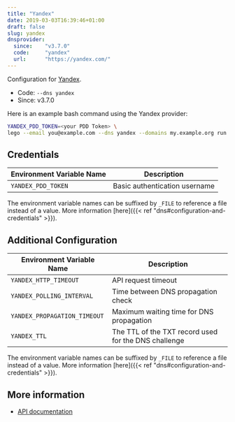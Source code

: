 ```yaml
---
title: "Yandex"
date: 2019-03-03T16:39:46+01:00
draft: false
slug: yandex
dnsprovider:
  since:    "v3.7.0"
  code:     "yandex"
  url:      "https://yandex.com/"
---
```


<!-- THIS DOCUMENTATION IS AUTO-GENERATED. PLEASE DO NOT EDIT. -->
<!-- providers/dns/yandex/yandex.toml -->
<!-- THIS DOCUMENTATION IS AUTO-GENERATED. PLEASE DO NOT EDIT. -->


Configuration for [Yandex](https://yandex.com/).


<!--more-->

- Code: `--dns yandex`
- Since: v3.7.0


Here is an example bash command using the Yandex provider:

```bash
YANDEX_PDD_TOKEN=<your PDD Token> \
lego --email you@example.com --dns yandex --domains my.example.org run
```




## Credentials

| Environment Variable Name | Description |
|-----------------------|-------------|
| `YANDEX_PDD_TOKEN` | Basic authentication username |

The environment variable names can be suffixed by `_FILE` to reference a file instead of a value.
More information [here]({{< ref "dns#configuration-and-credentials" >}}).


## Additional Configuration

| Environment Variable Name | Description |
|--------------------------------|-------------|
| `YANDEX_HTTP_TIMEOUT` | API request timeout |
| `YANDEX_POLLING_INTERVAL` | Time between DNS propagation check |
| `YANDEX_PROPAGATION_TIMEOUT` | Maximum waiting time for DNS propagation |
| `YANDEX_TTL` | The TTL of the TXT record used for the DNS challenge |

The environment variable names can be suffixed by `_FILE` to reference a file instead of a value.
More information [here]({{< ref "dns#configuration-and-credentials" >}}).




## More information

- [API documentation](https://tech.yandex.com/domain/doc/concepts/api-dns-docpage/)

<!-- THIS DOCUMENTATION IS AUTO-GENERATED. PLEASE DO NOT EDIT. -->
<!-- providers/dns/yandex/yandex.toml -->
<!-- THIS DOCUMENTATION IS AUTO-GENERATED. PLEASE DO NOT EDIT. -->
